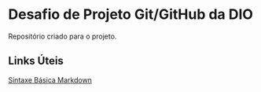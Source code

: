 # Desafio de Projeto Git/GitHub da DIO
Repositório criado para o projeto.

## Links Úteis
[Sintaxe Básica Markdown](https://www.markdownguide.org/basic-syntax/)

